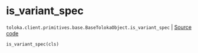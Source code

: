 # is_variant_spec
`toloka.client.primitives.base.BaseTolokaObject.is_variant_spec` | [Source code](https://github.com/Toloka/toloka-kit/blob/v1.1.1/src/client/primitives/base.py#L214)

```python
is_variant_spec(cls)
```

